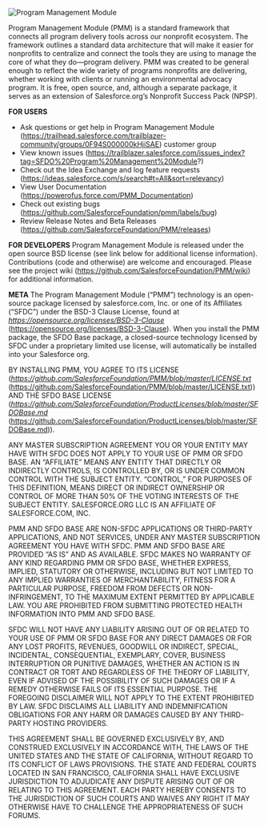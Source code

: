 ![Program Management Module](https://user-images.githubusercontent.com/16351719/80386516-172f2580-886d-11ea-8d0d-8467353b3cc6.png)

Program Management Module (PMM) is a standard framework that connects all program delivery tools across our nonprofit ecosystem. The framework outlines a standard data architecture that will make it easier for nonprofits to centralize and connect the tools they are using to manage the core of what they do—program delivery. PMM was created to be general enough to reflect the wide variety of programs nonprofits are delivering, whether working with clients or running an environmental advocacy program. It is free, open source, and, although a separate package, it serves as an extension of Salesforce.org’s Nonprofit Success Pack (NPSP).

**FOR USERS**

* Ask questions or get help in Program Management Module (https://trailhead.salesforce.com/trailblazer-community/groups/0F94S000000kHjiSAE) customer group
* View known issues (https://trailblazer.salesforce.com/issues_index?tag=SFDO%20Program%20Management%20Module?) 
* Check out the Idea Exchange and log feature requests (https://ideas.salesforce.com/s/search#t=All&sort=relevancy) 
* View User Documentation (https://powerofus.force.com/PMM_Documentation)
* Check out existing bugs (https://github.com/SalesforceFoundation/pmm/labels/bug)
* Review Release Notes and Beta Releases (https://github.com/SalesforceFoundation/PMM/releases)

**FOR DEVELOPERS**
Program Management Module is released under the open source BSD license (see link below for additional license information). Contributions (code and otherwise) are welcome and encouraged. Please see the project wiki (https://github.com/SalesforceFoundation/PMM/wiki) for additional information.

**META**
The Program Management Module (“PMM”) technology is an open-source package licensed by salesforce.com, Inc. or one of its Affiliates (“SFDC”) under the BSD-3 Clause License, found at _https://opensource.org/licenses/BSD-3-Clause_ (https://opensource.org/licenses/BSD-3-Clause). When you install the PMM package, the SFDO Base package, a closed-source technology licensed by SFDC under a proprietary limited use license, will automatically be installed into your Salesforce org. 

BY INSTALLING PMM, YOU AGREE TO ITS LICENSE (_https://github.com/SalesforceFoundation/PMM/blob/master/LICENSE.txt_ (https://github.com/SalesforceFoundation/PMM/blob/master/LICENSE.txt)) AND THE SFDO BASE LICENSE (_https://github.com/SalesforceFoundation/ProductLicenses/blob/master/SFDOBase.md_ (https://github.com/SalesforceFoundation/ProductLicenses/blob/master/SFDOBase.md)).

ANY MASTER SUBSCRIPTION AGREEMENT YOU OR YOUR ENTITY MAY HAVE WITH SFDC DOES NOT APPLY TO YOUR USE OF PMM OR SFDO BASE. AN “AFFILIATE” MEANS ANY ENTITY THAT DIRECTLY OR INDIRECTLY CONTROLS, IS CONTROLLED BY, OR IS UNDER COMMON CONTROL WITH THE SUBJECT ENTITY. “CONTROL,” FOR PURPOSES OF THIS DEFINITION, MEANS DIRECT OR INDIRECT OWNERSHIP OR CONTROL OF MORE THAN 50% OF THE VOTING INTERESTS OF THE SUBJECT ENTITY. SALESFORCE.ORG LLC IS AN AFFILIATE OF SALESFORCE.COM, INC. 

PMM AND SFDO BASE ARE NON-SFDC APPLICATIONS OR THIRD-PARTY APPLICATIONS, AND NOT SERVICES, UNDER ANY MASTER SUBSCRIPTION AGREEMENT YOU HAVE WITH SFDC. PMM AND SFDO BASE ARE PROVIDED “AS IS” AND AS AVAILABLE. SFDC MAKES NO WARRANTY OF ANY KIND REGARDING PMM OR SFDO BASE, WHETHER EXPRESS, IMPLIED, STATUTORY OR OTHERWISE, INCLUDING BUT NOT LIMITED TO ANY IMPLIED WARRANTIES OF MERCHANTABILITY, FITNESS FOR A PARTICULAR PURPOSE, FREEDOM FROM DEFECTS OR NON-INFRINGEMENT, TO THE MAXIMUM EXTENT PERMITTED BY APPLICABLE LAW. YOU ARE PROHIBITED FROM SUBMITTING PROTECTED HEALTH INFORMATION INTO PMM AND SFDO BASE.

SFDC WILL NOT HAVE ANY LIABILITY ARISING OUT OF OR RELATED TO YOUR USE OF PMM OR SFDO BASE FOR ANY DIRECT DAMAGES OR FOR ANY LOST PROFITS, REVENUES, GOODWILL OR INDIRECT, SPECIAL, INCIDENTAL, CONSEQUENTIAL, EXEMPLARY, COVER, BUSINESS INTERRUPTION OR PUNITIVE DAMAGES, WHETHER AN ACTION IS IN CONTRACT OR TORT AND REGARDLESS OF THE THEORY OF LIABILITY, EVEN IF ADVISED OF THE POSSIBILITY OF SUCH DAMAGES OR IF A REMEDY OTHERWISE FAILS OF ITS ESSENTIAL PURPOSE. THE FOREGOING DISCLAIMER WILL NOT APPLY TO THE EXTENT PROHIBITED BY LAW. SFDC DISCLAIMS ALL LIABILITY AND INDEMNIFICATION OBLIGATIONS FOR ANY HARM OR DAMAGES CAUSED BY ANY THIRD-PARTY HOSTING PROVIDERS. 

THIS AGREEMENT SHALL BE GOVERNED EXCLUSIVELY BY, AND CONSTRUED EXCLUSIVELY IN ACCORDANCE WITH, THE LAWS OF THE UNITED STATES AND THE STATE OF CALIFORNIA, WITHOUT REGARD TO ITS CONFLICT OF LAWS PROVISIONS. THE STATE AND FEDERAL COURTS LOCATED IN SAN FRANCISCO, CALIFORNIA SHALL HAVE EXCLUSIVE JURISDICTION TO ADJUDICATE ANY DISPUTE ARISING OUT OF OR RELATING TO THIS AGREEMENT. EACH PARTY HEREBY CONSENTS TO THE JURISDICTION OF SUCH COURTS AND WAIVES ANY RIGHT IT MAY OTHERWISE HAVE TO CHALLENGE THE APPROPRIATENESS OF SUCH FORUMS.